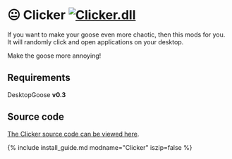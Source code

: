 # 😐 Clicker [![Clicker.dll](https://img.shields.io/badge/Click_to_download-DLL-informational?style=plastic)](https://github.com/NE1W01F/Gooes-Mod/blob/master/Clicker/bin/Debug/netstandard2.0/Clicker.dll?raw=true)

If you want to make your goose even more chaotic, then this mods for you. It will randomly click and open applications on your desktop. 

Make the goose more annoying!

## Requirements

DesktopGoose **v0.3**

## Source code

[The Clicker source code can be viewed here](https://github.com/NE1W01F/Gooes-Mod).

{% include install_guide.md modname="Clicker" iszip=false %}
